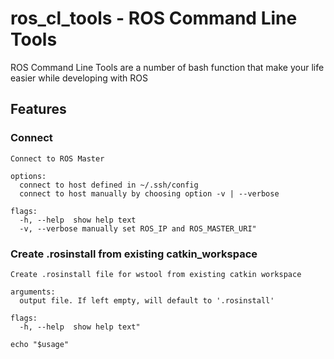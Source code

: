 # ros_cl_tools - ROS Command Line Tools

ROS Command Line Tools are a number of bash function that make your life easier while developing with ROS

## Features

### Connect
```
Connect to ROS Master

options:
  connect to host defined in ~/.ssh/config
  connect to host manually by choosing option -v | --verbose

flags:
  -h, --help  show help text
  -v, --verbose manually set ROS_IP and ROS_MASTER_URI"
```

### Create .rosinstall from existing catkin_workspace
```
Create .rosinstall file for wstool from existing catkin workspace

arguments:
  output file. If left empty, will default to '.rosinstall'

flags:
  -h, --help  show help text"

echo "$usage"
```
